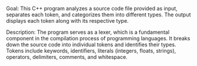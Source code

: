 Goal:
This C++ program analyzes a source code file provided as input, separates each token, and categorizes them into different types. The output displays each token along with its respective type.

Description:
The program serves as a lexer, which is a fundamental component in the compilation process of programming languages. It breaks down the source code into individual tokens and identifies their types. Tokens include keywords, identifiers, literals (integers, floats, strings), operators, delimiters, comments, and whitespace.
